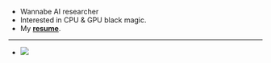 - Wannabe AI researcher
- Interested in CPU & GPU black magic.
- My [**resume**](https://drive.google.com/file/d/1rdGLby7vT8k_eqeCPHI7IOvEhvgSu5qU/view?usp=sharing).
---
- ![](https://komarev.com/ghpvc/?username=3outeille&color=blueviolet)
